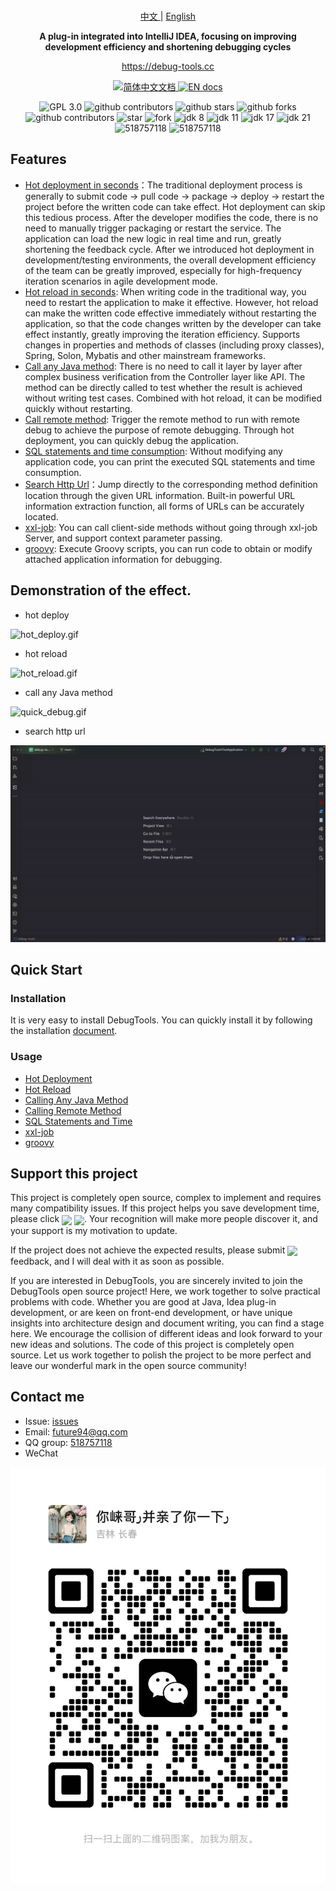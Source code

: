 <br/>

<p align="center">
    <a href="https://github.com/java-hot-deploy/debug-tools/blob/main/README.md">
      中文
    </a>
    |
    <a href="https://github.com/java-hot-deploy/debug-tools/blob/main/README-en.md" >
      English
    </a>
</p>

<p align="center">
  <strong>A plug-in integrated into IntelliJ IDEA, focusing on improving development efficiency and shortening debugging cycles</strong>
</p>

<p align="center">
  <a target="_blank" href="https://debug-tools.cc">https://debug-tools.cc</a>
</p>

<p align="center">
    <a href="https://debug-tools.cc">
      <img src="https://img.shields.io/badge/文档-简体中文-blue.svg" alt="简体中文文档" />
    </a>
    <a href="https://debug-tools.cc/en" >
      <img src="https://img.shields.io/badge/Document-English-blue.svg" alt="EN docs" />
    </a>
</p>

<p align="center">
    <img src="https://img.shields.io/badge/License-GPL%203.0-blue.svg?label=license" alt="GPL 3.0" />
    <img src="https://img.shields.io/jetbrains/plugin/d/24463?style=flat&color=blue" alt="github contributors"/>
    <img src="https://img.shields.io/github/stars/java-hot-deploy/debug-tools.svg?style=flat&label=stars" alt="github stars"/>
    <img src="https://img.shields.io/github/forks/java-hot-deploy/debug-tools.svg?style=flat&label=forks" alt="github forks"/>
    <img src="https://img.shields.io/github/contributors/java-hot-deploy/debug-tools.svg?style=flat&label=contributors&color=blue" alt="github contributors"/>
    <img src='https://gitee.com/future94/debug-tools/badge/star.svg?theme=dark' alt='star' />
    <img src='https://gitee.com/future94/debug-tools/badge/fork.svg?theme=dark' alt='fork' />
    <img src="https://img.shields.io/badge/JDK-8-blue.svg" alt="jdk 8" />
    <img src="https://img.shields.io/badge/JDK-11-blue.svg" alt="jdk 11" />
    <img src="https://img.shields.io/badge/JDK-17-blue.svg" alt="jdk 17" />
    <img src="https://img.shields.io/badge/JDK-21-blue.svg" alt="jdk 21" />
    <img src="https://img.shields.io/badge/QQ群-518757118-blue.svg" alt="518757118" />
    <img src="https://img.shields.io/badge/Email-future94@qq.com-blue.svg" alt="518757118" />
</p>

## Features

- [Hot deployment in seconds](https://debug-tools.cc/en/guide/hot-deploy.html)：The traditional deployment process is generally to submit code -> pull code -> package -> deploy -> restart the project before the written code can take effect. Hot deployment can skip this tedious process. After the developer modifies the code, there is no need to manually trigger packaging or restart the service. The application can load the new logic in real time and run, greatly shortening the feedback cycle. After we introduced hot deployment in development/testing environments, the overall development efficiency of the team can be greatly improved, especially for high-frequency iteration scenarios in agile development mode.
- [Hot reload in seconds](https://debug-tools.cc/en/guide/hot-reload.html): When writing code in the traditional way, you need to restart the application to make it effective. However, hot reload can make the written code effective immediately without restarting the application, so that the code changes written by the developer can take effect instantly, greatly improving the iteration efficiency. Supports changes in properties and methods of classes (including proxy classes), Spring, Solon, Mybatis and other mainstream frameworks.
- [Call any Java method](https://debug-tools.cc/en/guide/attach-local.html): There is no need to call it layer by layer after complex business verification from the Controller layer like API. The method can be directly called to test whether the result is achieved without writing test cases. Combined with hot reload, it can be modified quickly without restarting.
- [Call remote method](https://debug-tools.cc/en/guide/attach-remote.html): Trigger the remote method to run with remote debug to achieve the purpose of remote debugging. Through hot deployment, you can quickly debug the application.
- [SQL statements and time consumption](https://debug-tools.cc/en/guide/sql.html): Without modifying any application code, you can print the executed SQL statements and time consumption.
- [Search Http Url](https://www.debug-tools.cc/guide/search-http.html)：Jump directly to the corresponding method definition location through the given URL information. Built-in powerful URL information extraction function, all forms of URLs can be accurately located.
- [xxl-job](https://debug-tools.cc/en/guide/xxl-job.html): You can call client-side methods without going through xxl-job Server, and support context parameter passing.
- [groovy](https://debug-tools.cc/en/guide/groovy-execute.html): Execute Groovy scripts, you can run code to obtain or modify attached application information for debugging.

## Demonstration of the effect.

- hot deploy

![hot_deploy.gif](/images/gif/hot_deploy.gif)

- hot reload

![hot_reload.gif](/images/gif/hot_reload.gif)

- call any Java method

![quick_debug.gif](/images/gif/quick_debug.gif)

- search http url

![search_url.gif](/images/gif/search_url.gif)


## Quick Start

### Installation

It is very easy to install DebugTools. You can quickly install it by following the installation [document](https://debug-tools.cc/en/guide/install.html#install-plugin).

### Usage

- [Hot Deployment](https://debug-tools.cc/en/guide/hot-deploy.html)
- [Hot Reload](https://debug-tools.cc/en/guide/hot-reload.html)
- [Calling Any Java Method](https://debug-tools.cc/en/guide/attach-local.html)
- [Calling Remote Method](https://debug-tools.cc/en/guide/attach-remote.html)
- [SQL Statements and Time](https://debug-tools.cc/en/guide/sql.html)
- [xxl-job](https://debug-tools.cc/en/guide/xxl-job.html)
- [groovy](https://debug-tools.cc/en/guide/groovy-execute.html)

## Support this project

This project is completely open source, complex to implement and requires many compatibility issues. If this project helps you save development time, please click <a target="_blank" href="https://github.com/java-hot-deploy/debug-tools"><img src="https://img.shields.io/github/stars/java-hot-deploy/debug-tools?style=flat&logo=GitHub" style="display: inline-block; vertical-align: middle;" /></a> <a target="_blank" href="https://gitee.com/future94/debug-tools"><img src="https://gitee.com/future94/debug-tools/badge/star.svg?theme=dark" style="display: inline-block; vertical-align: middle;" /></a>. Your recognition will make more people discover it, and your support is my motivation to update.

If the project does not achieve the expected results, please submit <a target="_blank" href="https://github.com/java-hot-deploy/debug-tools/issues"><img src="https://img.shields.io/github/issues-closed/java-hot-deploy/debug-tools?style=flat&logo=github" style="display: inline-block; vertical-align: middle;" /></a> feedback, and I will deal with it as soon as possible.

If you are interested in DebugTools, you are sincerely invited to join the DebugTools open source project! Here, we work together to solve practical problems with code. Whether you are good at Java, Idea plug-in development, or are keen on front-end development, or have unique insights into architecture design and document writing, you can find a stage here. We encourage the collision of different ideas and look forward to your new ideas and solutions. The code of this project is completely open source. Let us work together to polish the project to be more perfect and leave our wonderful mark in the open source community!

## Contact me

- Issue: [issues](https://github.com/java-hot-deploy/debug-tools/issues)
- Email: [future94@qq.com](mailto:future94@qq.com)
- QQ group: [518757118](https://qm.qq.com/cgi-bin/qm/qr?k=ztAKCGYQkhbTnwlgcumIUbEKOtbJTQ4h&jump_from=webapi&authKey=uLgjTI6vb2aVmmQF3hKRmTSLCJlO6ku0scrmMXWaHagtO3aztN+ZJMOs7xeHNuKO)
- WeChat

![wechat.png](images/wechat.png)